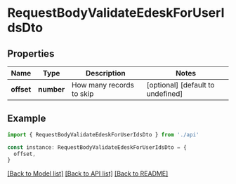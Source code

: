 # RequestBodyValidateEdeskForUserIdsDto

## Properties

| Name       | Type       | Description              | Notes                             |
| ---------- | ---------- | ------------------------ | --------------------------------- |
| **offset** | **number** | How many records to skip | [optional] [default to undefined] |

## Example

```typescript
import { RequestBodyValidateEdeskForUserIdsDto } from './api'

const instance: RequestBodyValidateEdeskForUserIdsDto = {
  offset,
}
```

[[Back to Model list]](../README.md#documentation-for-models) [[Back to API list]](../README.md#documentation-for-api-endpoints) [[Back to README]](../README.md)
